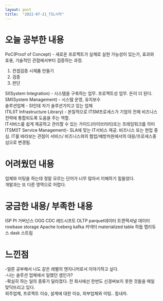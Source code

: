 ```yaml
---
layout: post
title:  "2022-07-21_TIL시작"
---
```


# 오늘 공부한 내용

PoC(Proof of Concept) - 새로운 프로젝트가 실제로 실현 가능성이 있는가, 효과와 효용, 기술적인 관점에서부터 검증하는 과정.
1. 컨셉검증 시제품 만들기
2. 검증
3. 판단

SI(System Integration) - 시스템을 구축하는 업무. 프로젝트성 업무. 돈이 더 된다.  
SM(System Management) - 시스템 운영, 유지보수  
솔루션업체 - SI인데 자기 솔루션가지고 있는 업체  
ITIL(IT Infrastructure Library) - 본질적으로 ITSM프로세스가 기업의 전체 비즈니스 전략에 통합되도록 도움을 주는 역할.  
IT서비스를 쉽게 제공하고 관리할 수 있는 가이드(라이브러리)또는 프레임워크를 의미
ITSM(IT Service Management)- SLA에 맞는 IT서비스 제공. 비즈니스 또는 현업 중심.
IT를 바라보는 관점이 서비스/ 비즈니스와의 협업/예방차원에서의 대응/프로세스중심으로 변경됨.

# 어려웠던 내용

업체와 미팅을 하는데 정말 모르는 단어가 너무 많아서 이해하기 힘들었다.  
개발과는 또 다른 영역으로 어렵다.  

# 궁금한 내용/ 부족한 내용

ISP
PI
거버넌스
OGG
CDC
레드시프트
OLTP
parquet데이터
트랜잭셔널 데이터
rowbase storage
Apache Iceberg
kafka 커넥터
materialized table
하둡 맵리듀스
dask
스트림

# 느낀점

-얼른 공부해서 나도 같은 레벨의 엔지니어로서 이야기하고 싶다.   
-나는 솔루션 업체에서 일했던 셈인가?  
-확실히 하는 일의 종류가 달라졌다. 전 회사에선 한번도 신경써보지 못한 것들을 매일 맞닥뜨리고 있다.  
 외주업체, 프로젝트 이슈, 설계에 대한 이슈, 외부업체와 미팅.. 힘내자.  
